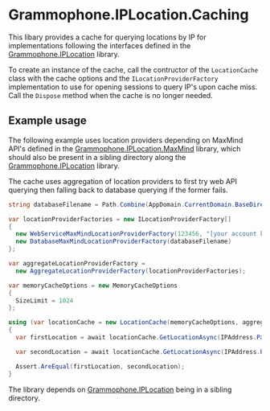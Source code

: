 # Grammophone.IPLocation.Caching
This libary provides a cache for querying locations by IP for implementations following the interfaces
defined in the [Grammophone.IPLocation](https://github.com/grammophone/Grammophone.IPLocation) library.

To create an instance of the cache, call the contructor of the `LocationCache` class with the cache options
and the `ILocationProviderFactory` implementation to use for opening sessions to query IP's upon cache miss.
Call the `Dispose` method when the cache is no longer needed.

## Example usage
The following example uses location providers depending on MaxMind API's defined in the
[Grammophone.IPLocation.MaxMind](https://github.com/grammophone/Grammophone.IPLocation.MaxMind) library,
which should also be present in a sibling directory along the [Grammophone.IPLocation](https://github.com/grammophone/Grammophone.IPLocation) library.

The cache uses aggregation of location providers to first try web API querying then falling back to database querying if the former fails.
```CS
string databaseFilename = Path.Combine(AppDomain.CurrentDomain.BaseDirectory, "GeoLite2-City.mmdb");

var locationProviderFactories = new ILocationProviderFactory[]
{
  new WebServiceMaxMindLocationProviderFactory(123456, "[your account key]"),
  new DatabaseMaxMindLocationProviderFactory(databaseFilename)
};

var aggregateLocationProviderFactory =
  new AggregateLocationProviderFactory(locationProviderFactories);

var memoryCacheOptions = new MemoryCacheOptions
{
  SizeLimit = 1024
};

using (var locationCache = new LocationCache(memoryCacheOptions, aggregateLocationProviderFactory))
{
  var firstLocation = await locationCache.GetLocationAsync(IPAddress.Parse("[some IP address]"));

  var secondLocation = await locationCache.GetLocationAsync(IPAddress.Parse("[same IP address]"));

  Assert.AreEqual(firstLocation, secondLocation);
}
```

The library depends on [Grammophone.IPLocation](https://github.com/grammophone/Grammophone.IPLocation) being in a sibling directory.
